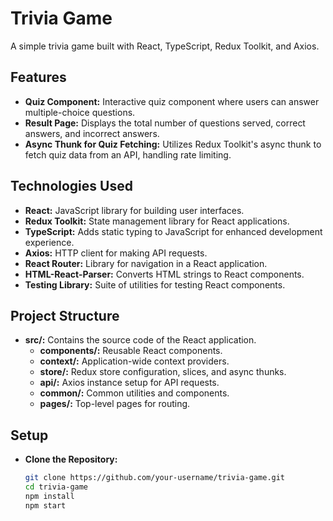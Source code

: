 # Trivia Game

A simple trivia game built with React, TypeScript, Redux Toolkit, and Axios.

## Features

- **Quiz Component:** Interactive quiz component where users can answer multiple-choice questions.
- **Result Page:** Displays the total number of questions served, correct answers, and incorrect answers.
- **Async Thunk for Quiz Fetching:** Utilizes Redux Toolkit's async thunk to fetch quiz data from an API, handling rate limiting.

## Technologies Used

- **React:** JavaScript library for building user interfaces.
- **Redux Toolkit:** State management library for React applications.
- **TypeScript:** Adds static typing to JavaScript for enhanced development experience.
- **Axios:** HTTP client for making API requests.
- **React Router:** Library for navigation in a React application.
- **HTML-React-Parser:** Converts HTML strings to React components.
- **Testing Library:** Suite of utilities for testing React components.

## Project Structure

- **src/:** Contains the source code of the React application.
  - **components/:** Reusable React components.
  - **context/:** Application-wide context providers.
  - **store/:** Redux store configuration, slices, and async thunks.
  - **api/:** Axios instance setup for API requests.
  - **common/:** Common utilities and components.
  - **pages/:** Top-level pages for routing.

## Setup

- **Clone the Repository:**
   ```bash
   git clone https://github.com/your-username/trivia-game.git
   cd trivia-game
   npm install
   npm start
